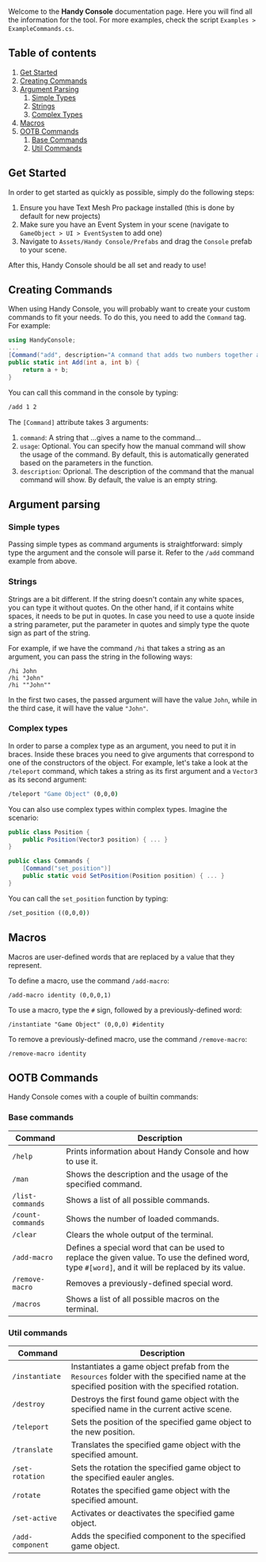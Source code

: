 Welcome to the **Handy Console** documentation page. Here you will find all the information for the tool. For more examples, check the script ```Examples > ExampleCommands.cs```.

## Table of contents
1. [Get Started](#get-started)
2. [Creating Commands](#creating-commands)
3. [Argument Parsing](#argument-parsing)
   1. [Simple Types](#simple-types)
   2. [Strings](#strings)
   3. [Complex Types](#complex-types)
4. [Macros](#macros)
5. [OOTB Commands](#ootb-commands)
   1. [Base Commands](#base-commands)
   2. [Util Commands](#util-commands)

## Get Started <a name="get-started"></a>
In order to get started as quickly as possible, simply do the following steps:

1. Ensure you have Text Mesh Pro package installed (this is done by default for new projects)
2. Make sure you have an Event System in your scene (navigate to ```GameObject > UI > EventSystem``` to add one)
3. Navigate to ```Assets/Handy Console/Prefabs``` and drag the ```Console``` prefab to your scene.

After this, Handy Console should be all set and ready to use!

## Creating Commands <a name="creating-commands"></a>

When using Handy Console, you will probably want to create your custom commands to fit your needs. To do this, you need to add the ```Command``` tag. For example:

```C#
using HandyConsole;
...
[Command("add", description="A command that adds two numbers together and returns the result.")]
public static int Add(int a, int b) {
    return a + b;
}
```

You can call this command in the console by typing:

```cmd
/add 1 2
```

The ```[Command]``` attribute takes 3 arguments:
1. ```command```: A string that ...gives a name to the command...
2. ```usage```: Optional. You can specify how the manual command will show the usage of the command. By default, this is automatically generated based on the parameters in the function.
3. ```description```: Oprional. The description of the command that the manual command will show. By default, the value is an empty string.

## Argument parsing <a name="argument-parsing"></a>
### Simple types <a name="simple-types"></a>
Passing simple types as command arguments is straightforward: simply type the argument and the console will parse it. Refer to the ```/add``` command example from above.

### Strings <a name="strings"></a>
Strings are a bit different. If the string doesn't contain any white spaces, you can type it without quotes. On the other hand, if it contains white spaces, it needs to be put in quotes. In case you need to use a quote inside a string parameter, put the parameter in quotes and simply type the quote sign as part of the string.

For example, if we have the command ```/hi``` that takes a string as an argument, you can pass the string in the following ways:

```
/hi John
/hi "John"
/hi ""John""
```

In the first two cases, the passed argument will have the value ```John```, while in the third case, it will have the value ```"John"```.

### Complex types <a name="complex-types"></a>
In order to parse a complex type as an argument, you need to put it in braces. Inside these braces you need to give arguments that correspond to one of the constructors of the object. For example, let's take a look at the ```/teleport``` command, which takes a string as its first argument and a ```Vector3``` as its second argument:

```cmd
/teleport "Game Object" (0,0,0)
```

You can also use complex types within complex types. Imagine the scenario:

```C#
public class Position {
    public Position(Vector3 position) { ... }
}

public class Commands {
    [Command("set_position")]
    public static void SetPosition(Position position) { ... }
}
```

You can call the ```set_position``` function by typing:

```cmd
/set_position ((0,0,0))
```

## Macros <a name="macros"></a>
Macros are user-defined words that are replaced by a value that they represent. 

To define a macro, use the command ```/add-macro```:

```
/add-macro identity (0,0,0,1)
```

To use a macro, type the ```#``` sign, followed by a previously-defined word:

```
/instantiate "Game Object" (0,0,0) #identity
```

To remove a previously-defined macro, use the command ```/remove-macro```:

```
/remove-macro identity
```

## OOTB Commands <a name="ootb-commands"></a>
Handy Console comes with a couple of builtin commands:

### Base commands <a name="base-commands"></a>

| Command | Description |
| --- | --- |
| ```/help``` | Prints information about Handy Console and how to use it. |
| ```/man``` | Shows the description and the usage of the specified command. |
| ```/list-commands``` | Shows a list of all possible commands. |
| ```/count-commands``` | Shows the number of loaded commands. |
| ```/clear``` | Clears the whole output of the terminal. |
| ```/add-macro``` | Defines a special word that can be used to replace the given value. To use the defined word, type ```#[word]```, and it will be replaced by its value. |
| ```/remove-macro``` | Removes a previously-defined special word. |
| ```/macros``` | Shows a list of all possible macros on the terminal. |

### Util commands <a name="util-commands"></a>

| Command | Description |
| --- | --- |
| ```/instantiate``` | Instantiates a game object prefab from the ```Resources``` folder with the specified name at the specified position with the specified rotation. |
| ```/destroy``` | Destroys the first found game object with the specified name in the current active scene. |
| ```/teleport``` | Sets the position of the specified game object to the new position. |
| ```/translate``` | Translates the specified game object with the specified amount. |
| ```/set-rotation``` | Sets the rotation the specified game object to the specified eauler angles. |
| ```/rotate``` | Rotates the specified game object with the specified amount. |
| ```/set-active``` | Activates or deactivates the specified game object. |
| ```/add-component``` | Adds the specified component to the specified game object. |
